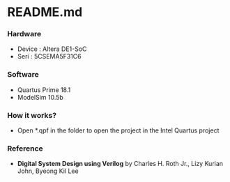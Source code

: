 # README.md

### Hardware
- Device : Altera DE1-SoC 
- Seri   : 5CSEMA5F31C6

### Software
- Quartus Prime 18.1
- ModelSim 10.5b

### How it works?
- Open *.qpf in the folder to open the project in the Intel Quartus project

### Reference
- **Digital System Design using Verilog** by Charles H. Roth Jr., Lizy Kurian John, Byeong Kil Lee